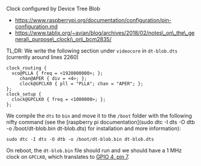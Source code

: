 Clock configured by Device Tree Blob

- https://www.raspberrypi.org/documentation/configuration/pin-configuration.md
- https://www.tablix.org/~avian/blog/archives/2018/02/notes\_on\_the\_general\_purpose\_clocki\_on\_bcm2835/

TL;DR: We write the following section under `videocore` in `dt-blob.dts` (currently around lines 2260)
```
clock_routing {
  vco@PLLA { freq = <1920000000>; };
     chan@APER { div = <4>; };
     clock@GPCLK0 { pll = "PLLA"; chan = "APER"; };
};
clock_setup {
  clock@GPCLK0 { freq = <1000000>; };
};
```

We compile the `dts` to `bin` and move it to the `/boot` folder with the following nifty command (see the [raspberry pi documentation](sudo dtc -I dts -O dtb -o /boot/dt-blob.bin dt-blob.dts) for installation and more information):

`sudo dtc -I dts -O dtb -o /boot/dt-blob.bin dt-blob.dts`

On reboot, the `dt-blob.bin` file should run and we should have a 1 MHz clock on `GPCLK0`, which translates to [GPIO 4, pin 7](https://pinout.xyz/pinout/gpclk).

